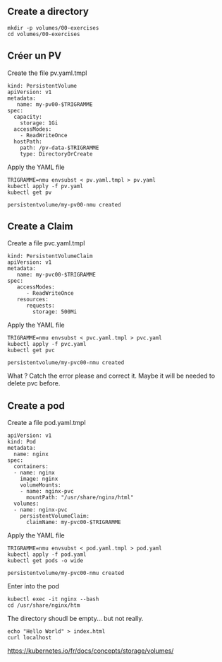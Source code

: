 ## Create a directory

```
mkdir -p volumes/00-exercises
cd volumes/00-exercises
```

## Créer un PV

Create the file pv.yaml.tmpl

``` 
kind: PersistentVolume
apiVersion: v1
metadata:
   name: my-pv00-$TRIGRAMME 
spec:
  capacity:
    storage: 1Gi
  accessModes:
    - ReadWriteOnce
  hostPath:
    path: /pv-data-$TRIGRAMME
    type: DirectoryOrCreate
```

Apply the YAML file

```
TRIGRAMME=nmu envsubst < pv.yaml.tmpl > pv.yaml
kubectl apply -f pv.yaml
kubectl get pv

persistentvolume/my-pv00-nmu created
```

## Create a Claim

Create a file pvc.yaml.tmpl

```
kind: PersistentVolumeClaim
apiVersion: v1
metadata:
   name: my-pvc00-$TRIGRAMME 
spec:
   accessModes:
      - ReadWriteOnce
   resources:
      requests:
        storage: 500Mi
```

Apply the YAML file

```
TRIGRAMME=nmu envsubst < pvc.yaml.tmpl > pvc.yaml
kubectl apply -f pvc.yaml
kubectl get pvc

persistentvolume/my-pvc00-nmu created
```

What ? Catch the error please and correct it.
Maybe it will be needed to delete pvc before.

## Create a pod

Create a file pod.yaml.tmpl
```
apiVersion: v1
kind: Pod
metadata:
  name: nginx
spec:
  containers:
  - name: nginx
    image: nginx
    volumeMounts:
    - name: nginx-pvc
      mountPath: "/usr/share/nginx/html"
  volumes:
  - name: nginx-pvc
    persistentVolumeClaim:
      claimName: my-pvc00-$TRIGRAMME
```

Apply the YAML file

```
TRIGRAMME=nmu envsubst < pod.yaml.tmpl > pod.yaml
kubectl apply -f pod.yaml
kubectl get pods -o wide

persistentvolume/my-pvc00-nmu created
```

Enter into the pod

```
kubectl exec -it nginx --bash
cd /usr/share/nginx/htm
```

The directory shoudl be empty... but not really.

```
echo "Hello World" > index.html
curl localhost
```

https://kubernetes.io/fr/docs/concepts/storage/volumes/
